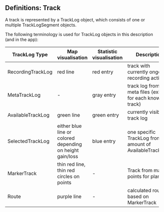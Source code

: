 ## Definitions: Track 

A track is represented by a TrackLog object, which consists of one or multiple TrackLogSegment 
objects.

The following terminology is used for TrackLog objects in this description (and in the app):

|  TrackLog Type |  Map visualisation | Statistic visualisation | Description |
|---|---|---|---|
| RecordingTrackLog | red line | red entry | track with currently ongoing recording action |
| MetaTrackLog | - | gray entry | track log from meta files (exists for each known track) |
| AvailableTrackLog | green line | green entry | currently visible track log |
| SelectedTrackLog | either blue line or colored depending on height gain/loss | blue entry | one specific TrackLog from the amount of AvailableTrackLogs |
| MarkerTrack | thin red line, thin red circles on points | - | Track from marked points for planning |
| Route | purple line | - | calculated route based on MarkerTrack |

